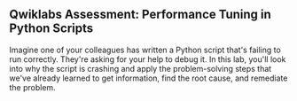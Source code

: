 ## Qwiklabs Assessment: Performance Tuning in Python Scripts

Imagine one of your colleagues has written a Python script that's failing to run correctly. They're asking for your help to debug it. In this lab, you'll look into why the script is crashing and apply the problem-solving steps that we've already learned to get information, find the root cause, and remediate the problem.
